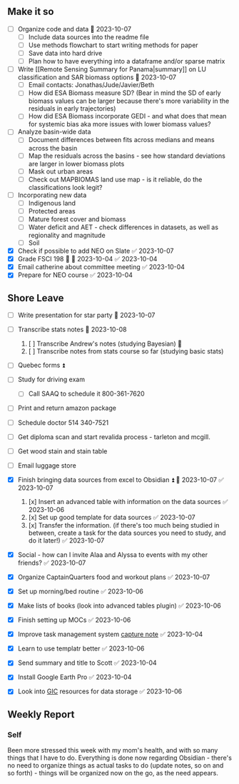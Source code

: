 ## Make it so
- [ ] Organize code and data 📅 2023-10-07 
	- [ ] Include data sources into the readme file
	- [ ] Use methods flowchart to start writing methods for paper
	- [ ] Save data into hard drive
	- [ ] Plan how to have everything into a dataframe and/or sparse matrix
- [ ] Write [[Remote Sensing Summary for Panama|summary]] on LU classification and SAR biomass options 📅 2023-10-07 
	- [ ] Email contacts: Jonathas/Jude/Javier/Beth 
	- [ ] How did ESA Biomass measure SD? (Bear in mind the SD of early biomass values can be larger because there's more variability in the residuals in early trajectories)
	- [ ] How did ESA Biomass incorporate GEDI - and what does that mean for systemic bias aka more issues with lower biomass values?
- [ ] Analyze basin-wide data
	- [ ] Document differences between fits across medians and means across the basin
	- [ ] Map the residuals across the basins - see how standard deviations are larger in lower biomass plots
	- [ ] Mask out urban areas
	- [ ] Check out MAPBIOMAS land use map - is it reliable, do the classifications look legit?
- [ ] Incorporating new data
	- [ ] Indigenous land
	- [ ] Protected areas
	- [ ] Mature forest cover and biomass
	- [ ] Water deficit and AET - check differences in datasets, as well as regionality and magnitude
	- [ ] Soil
- [x] Check if possible to add NEO on Slate ✅ 2023-10-07
- [x] Grade FSCI 198 🔼 📅 2023-10-04 ✅ 2023-10-04
- [x] Email catherine about committee meeting ✅ 2023-10-04
- [x] Prepare for NEO course ✅ 2023-10-04

## Shore Leave
- [ ] Write presentation for star party 📅 2023-10-07 
- [ ] Transcribe stats notes 📅 2023-10-08 
	1.  [ ] Transcribe Andrew's notes (studying Bayesian) 🔼 
	2.  [ ] Transcribe notes from stats course so far (studying basic stats)

- [ ] Quebec forms ⏫
- [ ] Study for driving exam
	- [ ] Call SAAQ to schedule it 800-361-7620
- [ ] Print and return amazon package
- [ ] Schedule doctor 514 340-7521
- [ ] Get diploma scan and start revalida process - tarleton and mcgill.
- [ ] Get wood stain and stain table
- [ ] Email luggage store
- [x] Finish bringing data sources from excel to Obsidian ⏫ 📅 2023-10-07 ✅ 2023-10-07
	1. [x] Insert an advanced table with information on the data sources ✅ 2023-10-06
	2. [x] Set up good template for data sources ✅ 2023-10-07
	3. [x] Transfer the information. (if there's too much being studied in between, create a task for the data sources you need to study, and do it later!) ✅ 2023-10-07
- [x] Social - how can I invite Alaa and Alyssa to events with my other friends? ✅ 2023-10-07
- [x] Organize CaptainQuarters food and workout plans ✅ 2023-10-07
- [x] Set up morning/bed routine ✅ 2023-10-06
- [x] Make lists of books (look into advanced tables plugin) ✅ 2023-10-06
- [x] Finish setting up MOCs ✅ 2023-10-06
- [x] Improve task management system [capture note](https://forum.obsidian.md/t/how-to-use-daily-notes-with-a-capture-note/6121) ✅ 2023-10-04
- [x] Learn to use templatr better ✅ 2023-10-06
- [x] Send summary and title to Scott ✅ 2023-10-04
- [x] Install Google Earth Pro ✅ 2023-10-04
- [x] Look into [GIC](https://gic.geog.mcgill.ca/) resources for data storage ✅ 2023-10-06
## Weekly Report

### Self
Been more stressed this week with my mom's health, and with so many things that I have to do.
Everything is done now regarding Obsidian - there's no need to organize things as actual tasks to do (update notes, so on and so forth) - things will be organized now on the go, as the need appears.
